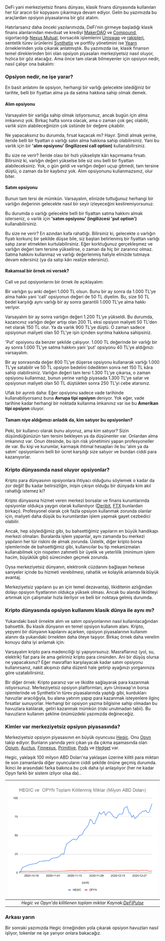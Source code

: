 DeFi yani merkeziyetsiz finans dünyası, klasik finans dünyasında kullanılan her tür aracın bir kopyasını çıkarmaya devam ediyor. Gelin bu yazımızda bu araçlardan opsiyon piyasalarına bir göz atalım. 

Hatırlarsanız daha önceki yazılarımızda, DeFi'nin girmeye başladığı klasik finans alanlarından mevduat ve krediyi [MakerDAO](https://medium.com/turansert/merkeziyetsiz-finans-ve-maker-dao-bir-y%C4%B1lda-neler-de%C4%9Fi%C5%9Fti-f133e9cd4007) ve [Compound](https://www.btchaber.com/klasik-bankaciligin-rakibi-compound/), sigortacılığı [Nexus Mutual](https://www.btchaber.com/defi-sigortasi-nexus-mutual/), borsacılık işlemlerini [Uniswap](https://www.btchaber.com/nedir-bu-uniswap/) ve [rakipleri](https://www.btchaber.com/uniswap-rakipleri-curve-balancer-ve-sushiswap/), sentetik türev ürünlerini [Synthetix](https://www.btchaber.com/defi-turev-piyasasi-synthetix-nasil-calisiyor/) ve portföy yönetimini ise [Yearn](https://www.btchaber.com/merkeziyetsiz-portfoy-yonetimi-platformu-yearn-finance/) örneklerinden yola çıkarak anlatmıştık. Bu yazımızda ise, klasik finansın temel direklerinden biri olan opsiyon piyasaları merkeziyetsiz nasıl oluyor, hızlıca bir göz atacağız. Ama önce tam olarak bilmeyenler için opsiyon nedir, nasıl çalışır ona bakalım: 

### Opsiyon nedir, ne işe yarar?
En basit anlatımı ile opsiyon, herhangi bir varlığı gelecekte istediğiniz bir tarihte, belli bir fiyattan alma ya da satma hakkına sahip olmak demek. 

#### Alım opsiyonu
Varsayalım bir varlığa sahip olmak istiyorsunuz, ancak bugün için alma imkanınız yok. Birkaç hafta sonra olacak, ama o zaman çok geç olabilir, varlık sizin alabileceğinizin çok üstünde bir değere çıkabilir. 

Ne yapacaksınız bu durumda, fırsat kaçacak mı? Hayır. Şimdi almak yerine, ileride belli bir fiyattan o varlığı satın alma hakkına sahip olabilirsiniz. Yani bu varlık için bir **'alım opsiyonu' (Ingilizcesi call option)** kullanabilirsiniz. 

Bu size ne verir? İleride olası bir hızlı yükselişte kârı kaçırmama fırsatı. Bilirsiniz ki, varlığın değeri yükselse bile siz onu belli bir fiyattan alabileceksiniz. Yok, o gün geldi ve varlığın değeri uçup gitmedi, tam tersine düştü, o zaman da bir kaybınız yok. Alım opsiyonunu kullanmazsınız, olur biter.

#### Satım opsiyonu 
Bunun tam tersi de mümkün. Varsayalım, elinizde tuttuğunuz herhangi bir varlığın değerinin gelecekte nasıl bir seyir izleyeceğini kestiremiyorsunuz. 

Bu durumda o varlığı gelecekte belli bir fiyattan satma hakkını almak isterseniz, o varlık için  **'satım opsiyonu' (ingilizcesi 'put option')** kullanabilirsiniz. 

Bu size ne verir? En azından kafa rahatlığı. Bilirsiniz ki, gelecekte o varlığın fiyatı korkunç bir şekilde düşse bile, siz baştan belirlenmiş bir fiyattan varlığı satıp zarar etmekten kurtulabilirsiniz. Eğer korktuğunuz gerçekleşmez ve varlığın değeri tam tersine yükselirse, o zaman da hiç bir zararınız olmaz. Satma hakkını kullanmaz ve varlığı değerlenmiş haliyle elinizde tutmaya devam edersiniz (ya da satıp kârı realize edersiniz).

#### Rakamsal bir örnek mi versek?
Call ve put opsiyonlarını bir örnek ile açıklayalım:

Bir varlığın şu anki değeri 1.000 TL olsun. Bunu bir ay sonra da 1.000 TL'ye alma hakkı yani 'call' opsiyonun değeri de 50 TL diyelim. Bu, size 50 TL bedel karşılığı aynı varlığı bir ay sonra garantili 1.000 TL'ye alma hakkı veriyor. 

Varsayalım bir ay sonra varlığın değeri 1.200 TL'ye yükseldi. Bu durumda, kazancınız varlığın değer artışı olan 200 TL eksi opsiyon maliyeti 50 TL'den net olarak 150 TL olur. Ya da varlık 900 TL'ye düştü. O zaman sadece opsiyonun maliyeti olan 50 TL'ye işin içinden sıyrılma hakkına sahipsiniz. 

'Put' opsiyonu da benzer şekilde çalışıyor. 1.000 TL değerinde bir varlığı bir ay sonra 1.000 TL'ye satma hakkını yani 'put' opsiyonu 40 TL'ye aldığınızı varsayalım. 

Bir ay sonrasında değer 800 TL'ye düşerse opsiyonu kullanarak varlığı 1.000 TL'ye satabilir ve 50 TL opsiyon bedelini ödedikten sonra net 150 TL kâra sahip olabilirsiniz. Varlığın değeri tam tersi 1.300 TL'ye çıkarsa, o zaman opsiyonu kullanmaz, bunun yerine varlığı piyasada 1.300 TL'ye satar ve opsiyonun maliyeti olan 50 TL düştükten sonra 250 TL'yi cebe atarsınız. 

Ufak bir ayrıntı daha: Eğer opsiyonu sadece vade tarihinde kullanabiliyorsanız buna **Avrupa tipi opsiyon** deniyor. Yok eğer, vade tarihine kadar herhangi bir noktada kullanma imkanınız var ise bu **Amerikan tipi opsiyon** oluyor. 

#### Tamam niye aldığımızı anladık da, kim satıyor bu opsiyonları?
Peki, bir kullanıcı olarak bunu alıyoruz, ama kim satıyor? Sizin düşündüğünüzün tam tersini bekleyen ya da düşünenler var. Onlardan alma imkanınız var. Onun ötesinde, bu işin risk yönetimini yapan profesyoneller de var. Bu kişi ve kurumlar, karmaşık ihtimal hesapları ile bu 'alım ya da satım' opsiyonlarını belli bir ücret karşılığı size satıyor ve bundan ciddi para kazanıyorlar.

### Kripto dünyasında nasıl oluyor opsiyonlar?
Kripto para dünyasının opsiyonlara ihtiyacı olduğunu söylemek o kadar da zor değil! Bu kadar belirsizliğin, inişin çıkışın olduğu bir dünyada kim akıl rahatlığı istemez ki?

Kripto dünyasına hizmet veren merkezi borsalar ve finans kurumlarında opsiyonlar oldukça yaygın olarak kullanılıyor ([Deribit](https://www.deribit.com), [FTX](https://ftx.com) bunlardan birkaçı). Profesyonel olarak çok fazla opsiyon kullanmak zorunda olanlar için, maliyeti daha düşük bu kurumlardan işlem yapmak gayet cezbedici olabilir.

Ancak, hep söylediğimiz gibi, bu bahsettiğimiz yapıların en büyük handikapı merkezi olmaları. Buralarda işlem yapanlar, aynı zamanda bu merkezi yapıların her tür riskini de almak zorunda. Üstelik, diğer kripto borsa işlemlerinde de bahsettiğimiz gibi, kullanıcılar bu tip mekanizmaları kullanabilmek için nispeten zahmetli bir üyelik ve yeterlilik (minimum işlem hacim, büyüklük gibi) sürecinden geçmek zorunda. 

Oysa merkeziyetsiz dünyanın, elektronik cüzdanını bağlayan herkese saniyeler içinde bu hizmeti verebilmesi, rahatlık ve kolaylık anlamında büyük avantaj.  

Merkeziyetsiz yapıların şu an için temel dezavantajı, likiditenin azlığından dolayı opsiyon fiyatlarının oldukça yüksek olması. Ancak bu alanda likiditeyi artırmak için çalışmalar hızla ilerliyor ve belli bir noktaya gelmiş durumda.

### Kripto dünyasında opsiyon kullanımı klasik dünya ile aynı mı?
Yukarıdaki basit örnekte alım ve satım opsiyonlarının nasıl kullanılacağından bahsettik. Bu klasik dünyanın en temel opsiyon kullanım alanı. Kripto, yepyeni bir dünyanın kapılarını açarken, opsiyon piyasalarının kullanım alanını da yukarıdaki örnekten daha öteye taşıyor. Birkaç örnek daha verelim konuyu daha iyi anlamak için:

Varsayalım kripto para madenciliği işi yapıyorsunuz. Masraflarınız (yol, su, elektrik) fiat para ile ama geliriniz kripto para cinsinden. Ani bir düşüş olursa ne yapacaksınız? Eğer masrafları karşılayacak kadar satım opsiyonu kullanırsanız, nakit akışınızı daha düzenli hale getirip ayağınızı yorganınıza göre uzatabilirsiniz. 

Bir diğer örnek: Kripto paranız var ve likidite sağlayarak para kazanmak istiyorsunuz. Merkeziyetsiz opsiyon platformları, aynı Uniswap'ın borsa işlemlerinde ve Synthetix'in türev piyasalarında yaptığı gibi, kurdukları havuzlar aracılığıyla, bu alana yatırım yapıp para kazanmak isteyenlere ilginç fırsatlar sunuyorlar. Herhangi bir opsiyon yazma bilgisine sahip olmadan bu havuzlara katılarak, getiri kazanmak mümkün (riski unutmadan tabii). Bu havuzların kullanım şekline önümüzdeki yazımızda değineceğiz. 

### Kimler var merkeziyetsiz opsiyon piyasasında?
Merkeziyetsiz opsiyon piyasasının en büyük oyuncusu [Hegic](https://www.hegic.co/). Onu [Opyn](https://opyn.co/#/) takip ediyor. Bunların yanında yeni çıkan ya da çıkma aşamasında olan [Opium](https://opium.network), [Auctus](https://auctus.org),  [Finnexus](https://finnexus.io/#/), [Primitive](https://primitive.finance), [Pods](https://www.pods.finance) ve [Hedget](https://hedget.com) var.  

Hegic, yaklaşık 100 milyon ABD Doları'na yaklaşan üzerine kilitli para miktarı ile son zamanlarda diğer oyuncuların ciddi şekilde önüne geçmiş durumda. İkinci ile arasındaki farka bakınca bu çok daha iyi anlaşılıyor (her ne kadar Opyn farklı bir sistem izliyor olsa da).. 

 | ![hegic_vs_opyn](/assets/hegic_vs_opyn_TVL.png)|
|:--:| 
| *Hegic ve Opyn'da kilitlenen toplam miktar Kaynak:[DeFiPulse](https://defipulse.com/)*|

### Arkası yarın
Bir sonraki yazımızda Hegic örneğinden yola çıkarak opsiyon havuzları nasıl işliyor, tokenlar ne işe yarıyor onlara bakacağız. 

